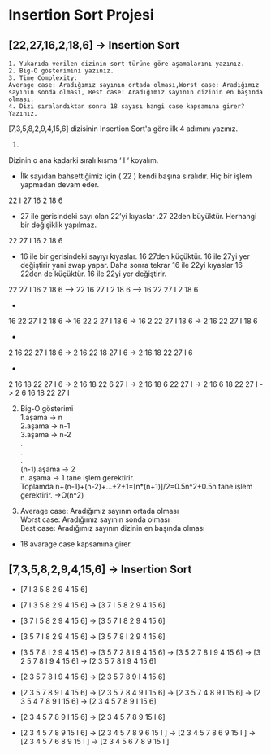 # Insertion Sort Projesi
## [22,27,16,2,18,6] -> Insertion Sort
    
    1. Yukarıda verilen dizinin sort türüne göre aşamalarını yazınız.
    2. Big-O gösterimini yazınız.
    3. Time Complexity: 
    Average case: Aradığımız sayının ortada olması,Worst case: Aradığımız sayının sonda olması, Best case: Aradığımız sayının dizinin en başında olması.
    4. Dizi sıralandıktan sonra 18 sayısı hangi case kapsamına girer? Yazınız.


[7,3,5,8,2,9,4,15,6] dizisinin Insertion Sort'a göre ilk 4 adımını yazınız.

 1. 
Dizinin o ana kadarki sıralı kısma  ‘ I ‘ koyalım.
* İlk sayıdan bahsettiğimiz için ( 22 ) kendi başına sıralıdır. Hiç bir işlem yapmadan devam eder.

22  I   27  16  2  18  6 
* 27 ile gerisindeki sayı olan 22’yi kıyaslar .27 22den büyüktür. Herhangi bir değişiklik yapılmaz.

22   27  I  16  2  18  6 
* 16 ile bir gerisindeki sayıyı kıyaslar. 16 27den küçüktür. 16 ile 27yi yer değiştirir yani swap yapar. Daha sonra tekrar 16 ile 22yi kıyaslar 16 22den de küçüktür. 16 ile 22yi yer değiştirir.

22   27  I  16  2  18  6 –> 22   16    27 I  2  18  6 –> 16   22    27 I  2  18  6

* 

16   22    27 I  2  18  6 -> 16   22    2   27 I  18  6 -> 16   2    22   27 I  18  6 -> 2   16    22   27 I  18  6

* 

2   16    22   27 I  18  6 -> 2   16    22   18   27 I 6 -> 2   16    18   22   27 I 6 

* 

2   16    18   22   27 I 6 -> 2   16    18   22   6  27 I -> 2   16    18   6   22  27 I -> 2   16    6   18   22  27 I -> 2   6    16   18   22  27 I 
 
 2. Big-O gösterimi\
 1.aşama -> n\
 2.aşama -> n-1\
 3.aşama -> n-2\
         .\
         .\
         .\
         (n-1).aşama -> 2\
         n. aşama    -> 1 tane işlem gerektirir.\
Toplamda
n+(n-1)+(n-2)+...+2+1=[n*(n+1)]/2=0.5n^2+0.5n tane işlem gerektirir.
->O(n^2)






 3. Average case: Aradığımız sayının ortada olması\
 Worst case: Aradığımız sayının sonda olması\
 Best case: Aradığımız sayının dizinin en başında olması
 * 18 avarage case kapsamına girer.

 ## [7,3,5,8,2,9,4,15,6] -> Insertion Sort
* [7 I 3 5 8 2 9 4 15 6] 
* [7 I 3 5 8 2 9 4 15 6] -> [3  7 I 5 8 2 9 4 15 6] 
*  [3  7 I 5 8 2 9 4 15 6] ->  [3  5  7 I 8 2 9 4 15 6] 
* [3  5  7 I 8 2 9 4 15 6] -> [3  5  7  8 I 2 9 4 15 6] 
* [3  5  7  8 I 2 9 4 15 6] -> [3  5  7  2  8 I 9 4 15 6] -> [3  5  2  7  8 I 9 4 15 6] -> [3  2  5  7  8 I 9 4 15 6] -> [2  3  5  7  8 I 9 4 15 6]
* [2  3  5  7  8 I 9 4 15 6] ->  [2  3  5  7  8  9 I 4 15 6]

* [2  3  5  7  8  9 I 4 15 6] -> [2  3  5  7  8  4  9 I 15 6] -> [2  3  5  7  4  8  9 I 15 6] -> [2  3  5  4  7  8  9 I 15 6] -> [2  3  4  5  7  8  9 I 15 6]

* [2  3  4  5  7  8  9 I 15 6] -> [2  3  4  5  7  8  9  15 I 6] 

* [2  3  4  5  7  8  9  15 I 6] -> [2  3  4  5  7  8  9  6  15 I ] -> [2  3  4  5  7  8  6  9  15 I ] -> [2  3  4  5  7  6  8  9  15 I ] -> [2  3  4  5  6  7  8  9  15 I ] 